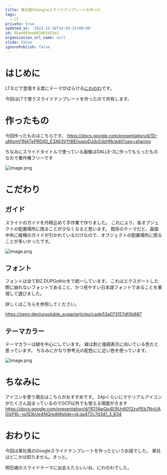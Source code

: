 ```yaml
---
title: 某社風のGoogleスライドテンプレートを作った
tags:
  - LT
private: true
updated_at: '2023-12-18T14:59:31+09:00'
id: 85ae803ee661401d22e1
organization_url_name: null
slide: false
ignorePublish: false
---
```

# はじめに
LTなどで登壇する度にテーマがばらける[にわのわ](https://twitter.com/niwa_nowa)です。

今回はLTで使うスライドテンプレートを作ったので共有します。

# 作ったもの
今回作ったものはこちらです。
https://docs.google.com/presentation/d/1D-uMomV1N4TePRDX0_E3X63VYtBEhupjvDJdcEdzHfk/edit?usp=sharing

ちなみにスライドタイトルで使っている画像はDALLE-3に作ってもらったものなので著作権フリーです

![image.png](https://qiita-image-store.s3.ap-northeast-1.amazonaws.com/0/590707/b948b23a-d000-baff-1425-e2965d5830d1.png)

# こだわり
## ガイド
スライドのガイドを丹精込めて手作業で作りました。
これにより、各オブジェクトの配置場所に困ることが少なくなると思います。
既存のテーマだと、画面中央に縦横のガイドが引かれているだけなので、オブジェクトの配置場所に困ることが多いかったです。

![image.png](https://qiita-image-store.s3.ap-northeast-1.amazonaws.com/0/590707/27d6b039-850a-cb8a-4445-6ccd627ac28e.png)

## フォント
フォントは全てBIZ DUPGothicをで統一しています。
これはエクスポートした際に崩れないフォントであること、かつ見やすい日本語フォントであることを重視して選びました。

詳しくはこちらを参照してください。

https://zenn.dev/unsoluble_sugar/articles/cade53a073157df0b687

## テーマカラー
テーマカラーは緑を中心にしています。
緑は割と強調表示に向いている色だと思っています。
ちなみにかなり参考元の配色にに近い色を使っています。

![image.png](https://qiita-image-store.s3.ap-northeast-1.amazonaws.com/0/590707/32e14c76-37ed-3476-7fed-428f3e856d7a.png)

# ちなみに
アイコンを使う場合はこちらがおすすめです。
24pくらいにマテリアルアイコンがたくさん詰まっているのでGCP以外でも使える場面がきます
https://docs.google.com/presentation/d/1fD1AwQo4E9Un6012zyPEb7NvUAGlzF6L-vo5DbUe4NQ/edit#slide=id.ga472c7d3d1_3_834

# おわりに
今回は某社風のGoogleスライドテンプレートを作ったというお話でした。
某社はどこかは知りません。きっと。

明日魂のスライドテーマに出会えたらいいね、にわのわでした。
